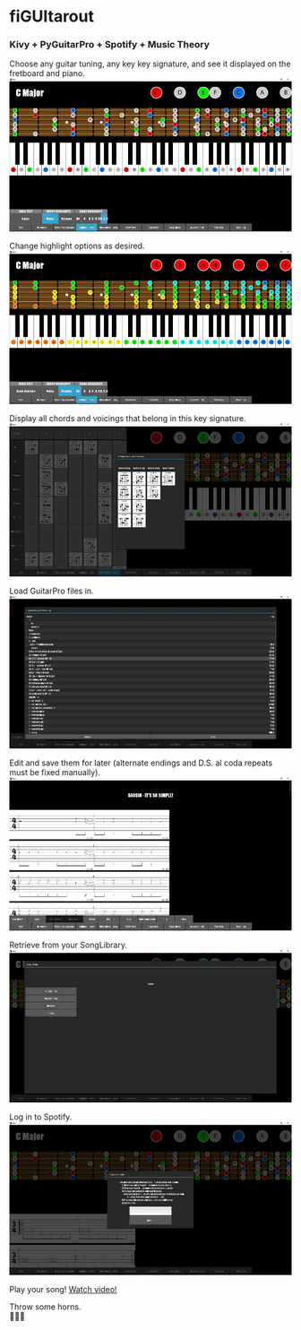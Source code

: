 # fiGUItarout

### Kivy + PyGuitarPro + Spotify + Music Theory

Choose any guitar tuning, any key key signature, and see it displayed on the fretboard and piano.
![](screenshots/screen1.jpg)


Change highlight options as desired.
![](screenshots/screen2.jpg)


Display all chords and voicings that belong in this key signature.
![](screenshots/screen3.jpg)


Load GuitarPro files in.
![](screenshots/screen4.jpg)


Edit and save them for later (alternate endings and D.S. al coda repeats must be fixed manually).
![](screenshots/screen5.jpg)


Retrieve from your SongLibrary.
![](screenshots/screen6.jpg)


Log in to Spotify.
![](screenshots/screen7.jpg)


Play your song!
[Watch video!](https://imgur.com/a/IYHCI7l)



Throw some horns.  
:metal::metal::metal:
